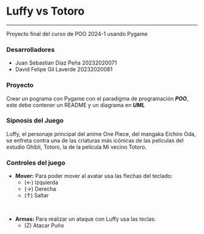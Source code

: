 Luffy vs Totoro
=====
------

Proyecto final del curso de POO 2024-1 usando Pygame 

### Desarrolladores
* Juan Sebastian Diaz Peña 20232020071 
* David Felipe Gil Laverde 20232020081

### Proyecto
Crear un pograma con Pygame con el paradigma de programación *__POO__*, este debe contener un README y un diagrama en *__UML__*

### Sipnosis del Juego
Luffy, el personaje principal del anime One Piece, del mangaka Eichiro Oda, se enfreta contra una de las criaturas más icónicas de las películas del 
estudio Ghibli, Totoro, la de la película Mi vecino Totoro. 

### Controles del juego
* __Mover:__
Para poder mover al avatar usa las flechas del teclado: 
    - (←) Izquierda
    - (→) Derecha
    - (↑) Saltar
<br>

* __Armas:__
Para realizar un ataque con Luffy usa las teclas:
    - (Z) Atacar Puño